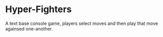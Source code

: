 # Hyper-Fighters
A text base console game, players select moves and then play that move againsed one-another.
